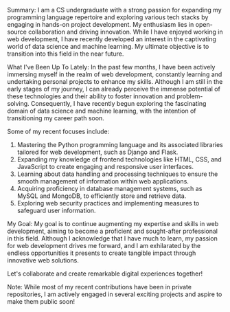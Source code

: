 Summary:
I am a CS undergraduate with a strong passion for expanding my programming language repertoire and exploring various tech stacks by engaging in hands-on project development. My enthusiasm lies in open-source collaboration and driving innovation. While I have enjoyed working in web development, I have recently developed an interest in the captivating world of data science and machine learning. My ultimate objective is to transition into this field in the near future.

What I've Been Up To Lately:
In the past few months, I have been actively immersing myself in the realm of web development, constantly learning and undertaking personal projects to enhance my skills. Although I am still in the early stages of my journey, I can already perceive the immense potential of these technologies and their ability to foster innovation and problem-solving. Consequently, I have recently begun exploring the fascinating domain of data science and machine learning, with the intention of transitioning my career path soon.

Some of my recent focuses include:

1. Mastering the Python programming language and its associated libraries tailored for web development, such as Django and Flask.
2. Expanding my knowledge of frontend technologies like HTML, CSS, and JavaScript to create engaging and responsive user interfaces.
3. Learning about data handling and processing techniques to ensure the smooth management of information within web applications.
4. Acquiring proficiency in database management systems, such as MySQL and MongoDB, to efficiently store and retrieve data.
5. Exploring web security practices and implementing measures to safeguard user information.

My Goal:
My goal is to continue augmenting my expertise and skills in web development, aiming to become a proficient and sought-after professional in this field. Although I acknowledge that I have much to learn, my passion for web development drives me forward, and I am exhilarated by the endless opportunities it presents to create tangible impact through innovative web solutions.

Let's collaborate and create remarkable digital experiences together!

Note: While most of my recent contributions have been in private repositories, I am actively engaged in several exciting projects and aspire to make them public soon!
